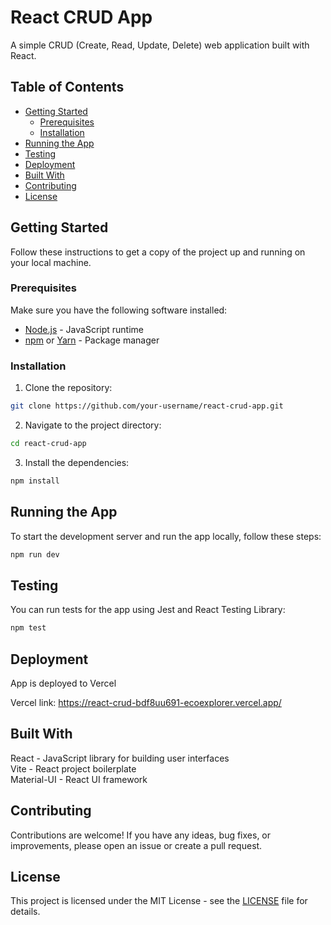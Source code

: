 # React CRUD App

A simple CRUD (Create, Read, Update, Delete) web application built with React.

## Table of Contents

- [Getting Started](#getting-started)
  - [Prerequisites](#prerequisites)
  - [Installation](#installation)
- [Running the App](#running-the-app)
- [Testing](#testing)
- [Deployment](#deployment)
- [Built With](#built-with)
- [Contributing](#contributing)
- [License](#license)

## Getting Started

Follow these instructions to get a copy of the project up and running on your local machine.

### Prerequisites

Make sure you have the following software installed:

- [Node.js](https://nodejs.org/) - JavaScript runtime
- [npm](https://www.npmjs.com/) or [Yarn](https://yarnpkg.com/) - Package manager

### Installation

1. Clone the repository:

```bash
git clone https://github.com/your-username/react-crud-app.git
```

2. Navigate to the project directory:

```bash
cd react-crud-app
```

3. Install the dependencies:

```bash
npm install
```

## Running the App

To start the development server and run the app locally, follow these steps:

```bash
npm run dev
```

## Testing

You can run tests for the app using Jest and React Testing Library:

```bash
npm test
```

## Deployment

App is deployed to Vercel<br>

Vercel link: https://react-crud-bdf8uu691-ecoexplorer.vercel.app/

## Built With

React - JavaScript library for building user interfaces<br>
Vite - React project boilerplate<br>
Material-UI - React UI framework<br>

## Contributing

Contributions are welcome! If you have any ideas, bug fixes, or improvements, please open an issue or create a pull request.

## License

This project is licensed under the MIT License - see the [LICENSE](LICENSE) file for details.
